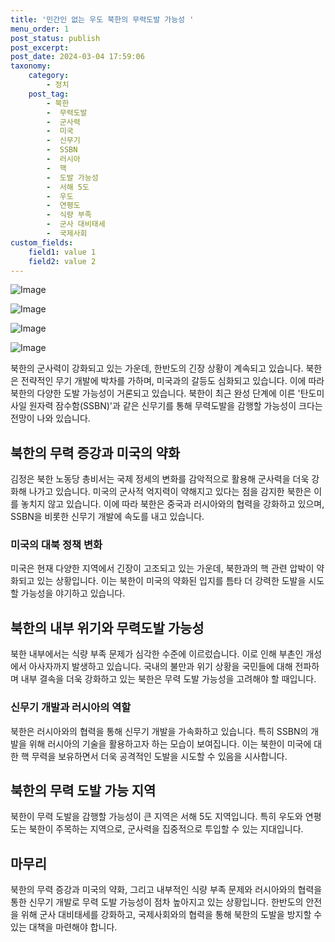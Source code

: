 ```yaml
---
title: '민간인 없는 우도 북한의 무력도발 가능성 '
menu_order: 1
post_status: publish
post_excerpt: 
post_date: 2024-03-04 17:59:06
taxonomy:
    category:
        - 정치
    post_tag:
        - 북한
        -  무력도발
        -  군사력
        -  미국
        -  신무기
        -  SSBN
        -  러시아
        -  핵
        -  도발 가능성
        -  서해 5도
        -  우도
        -  연평도
        -  식량 부족
        -  군사 대비태세
        -  국제사회
custom_fields:
    field1: value 1
    field2: value 2
---
```


![Image](https://imgnews.pstatic.net/image/262/2024/03/04/0000017252_001_20240304090201345.jpg?type=w647)

![Image](https://imgnews.pstatic.net/image/262/2024/03/04/0000017252_002_20240304090201428.jpg?type=w647)

![Image](https://imgnews.pstatic.net/image/262/2024/03/04/0000017252_003_20240304090201496.jpg?type=w647)

![Image](https://imgnews.pstatic.net/image/262/2024/03/04/0000017252_004_20240304090201553.jpg?type=w647)

북한의 군사력이 강화되고 있는 가운데, 한반도의 긴장 상황이 계속되고 있습니다. 북한은 전략적인 무기 개발에 박차를 가하며, 미국과의 갈등도 심화되고 있습니다. 이에 따라 북한의 다양한 도발 가능성이 거론되고 있습니다. 북한이 최근 완성 단계에 이른 '탄도미사일 원자력 잠수함(SSBN)'과 같은 신무기를 통해 무력도발을 감행할 가능성이 크다는 전망이 나와 있습니다.
## 북한의 무력 증강과 미국의 약화
김정은 북한 노동당 총비서는 국제 정세의 변화를 감악적으로 활용해 군사력을 더욱 강화해 나가고 있습니다. 미국의 군사적 억지력이 약해지고 있다는 점을 감지한 북한은 이를 놓치지 않고 있습니다. 이에 따라 북한은 중국과 러시아와의 협력을 강화하고 있으며, SSBN을 비롯한 신무기 개발에 속도를 내고 있습니다.
### 미국의 대북 정책 변화
미국은 현재 다양한 지역에서 긴장이 고조되고 있는 가운데, 북한과의 핵 관련 압박이 약화되고 있는 상황입니다. 이는 북한이 미국의 약화된 입지를 틈타 더 강력한 도발을 시도할 가능성을 야기하고 있습니다.
## 북한의 내부 위기와 무력도발 가능성
북한 내부에서는 식량 부족 문제가 심각한 수준에 이르렀습니다. 이로 인해 부촌인 개성에서 아사자까지 발생하고 있습니다. 국내의 불만과 위기 상황을 국민들에 대해 전파하며 내부 결속을 더욱 강화하고 있는 북한은 무력 도발 가능성을 고려해야 할 때입니다.
### 신무기 개발과 러시아의 역할
북한은 러시아와의 협력을 통해 신무기 개발을 가속화하고 있습니다. 특히 SSBN의 개발을 위해 러시아의 기술을 활용하고자 하는 모습이 보여집니다. 이는 북한이 미국에 대한 핵 무력을 보유하면서 더욱 공격적인 도발을 시도할 수 있음을 시사합니다.
## 북한의 무력 도발 가능 지역
북한이 무력 도발을 감행할 가능성이 큰 지역은 서해 5도 지역입니다. 특히 우도와 연평도는 북한이 주목하는 지역으로, 군사력을 집중적으로 투입할 수 있는 지대입니다.
## 마무리
북한의 무력 증강과 미국의 약화, 그리고 내부적인 식량 부족 문제와 러시아와의 협력을 통한 신무기 개발로 무력 도발 가능성이 점차 높아지고 있는 상황입니다. 한반도의 안전을 위해 군사 대비태세를 강화하고, 국제사회와의 협력을 통해 북한의 도발을 방지할 수 있는 대책을 마련해야 합니다.
